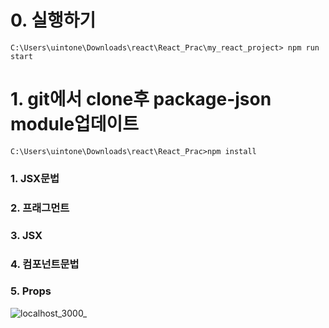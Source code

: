 # 0. 실행하기 
```
C:\Users\uintone\Downloads\react\React_Prac\my_react_project> npm run start
```
# 1. git에서 clone후  package-json module업데이트
```
C:\Users\uintone\Downloads\react\React_Prac>npm install
```
### 1. JSX문법
### 2. 프래그먼트 
### 3. JSX
### 4. 컴포넌트문법
### 5. Props

![localhost_3000_](https://github.com/firsthandcraft/React_Prac/assets/97497153/e3c06a03-3cfa-49be-96a9-34ad5ee5c879)


